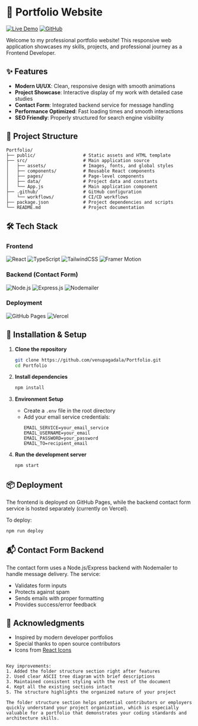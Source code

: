 # 🌟 Portfolio Website

[![Live Demo](https://img.shields.io/badge/Live%20Demo-%23000000.svg?style=for-the-badge&logo=firefoxbrowser&logoColor=white)](https://venupagadala.github.io/Portfolio/)
[![GitHub](https://img.shields.io/badge/github-%23121011.svg?style=for-the-badge&logo=github&logoColor=white)](https://github.com/venupagadala/Portfolio)


Welcome to my professional portfolio website! This responsive web application showcases my skills, projects, and professional journey as a Frontend Developer.

## ✨ Features

- **Modern UI/UX**: Clean, responsive design with smooth animations
- **Project Showcase**: Interactive display of my work with detailed case studies
- **Contact Form**: Integrated backend service for message handling
- **Performance Optimized**: Fast loading times and smooth interactions
- **SEO Friendly**: Properly structured for search engine visibility

## 📁 Project Structure

```
Portfolio/
├── public/                  # Static assets and HTML template
├── src/                     # Main application source
│   ├── assets/              # Images, fonts, and global styles
│   ├── components/          # Reusable React components
│   ├── pages/               # Page-level components
│   ├── data/                # Project data and constants
│   └── App.js               # Main application component
├── .github/                 # GitHub configuration
│   └── workflows/           # CI/CD workflows
├── package.json             # Project dependencies and scripts
└── README.md                # Project documentation
```

## 🛠️ Tech Stack

### Frontend
![React](https://img.shields.io/badge/react-%2320232a.svg?style=for-the-badge&logo=react&logoColor=%2361DAFB)
![TypeScript](https://img.shields.io/badge/typescript-%23007ACC.svg?style=for-the-badge&logo=typescript&logoColor=white)
![TailwindCSS](https://img.shields.io/badge/tailwindcss-%2338B2AC.svg?style=for-the-badge&logo=tailwind-css&logoColor=white)
![Framer Motion](https://img.shields.io/badge/Framer%20Motion-black?style=for-the-badge&logo=framer&logoColor=blue)

### Backend (Contact Form)
![Node.js](https://img.shields.io/badge/node.js-6DA55F?style=for-the-badge&logo=node.js&logoColor=white)
![Express.js](https://img.shields.io/badge/express.js-%23404d59.svg?style=for-the-badge&logo=express&logoColor=%2361DAFB)
![Nodemailer](https://img.shields.io/badge/Nodemailer-339933?style=for-the-badge&logo=nodemailer&logoColor=white)

### Deployment
![GitHub Pages](https://img.shields.io/badge/github%20pages-121013?style=for-the-badge&logo=github&logoColor=white)
![Vercel](https://img.shields.io/badge/vercel-%23000000.svg?style=for-the-badge&logo=vercel&logoColor=white)

## 🚀 Installation & Setup

1. **Clone the repository**
   ```bash
   git clone https://github.com/venupagadala/Portfolio.git
   cd Portfolio
   ```

2. **Install dependencies**
   ```bash
   npm install
   ```

3. **Environment Setup**
   - Create a `.env` file in the root directory
   - Add your email service credentials:
     ```
     EMAIL_SERVICE=your_email_service
     EMAIL_USERNAME=your_email
     EMAIL_PASSWORD=your_password
     EMAIL_TO=recipient_email
     ```

4. **Run the development server**
   ```bash
   npm start
   ```

## 📦 Deployment

The frontend is deployed on GitHub Pages, while the backend contact form service is hosted separately (currently on Vercel).

To deploy:
```bash
npm run deploy
```

## 📬 Contact Form Backend

The contact form uses a Node.js/Express backend with Nodemailer to handle message delivery. The service:
- Validates form inputs
- Protects against spam
- Sends emails with proper formatting
- Provides success/error feedback



## 🙏 Acknowledgments

- Inspired by modern developer portfolios
- Special thanks to open source contributors
- Icons from [React Icons](https://react-icons.github.io/react-icons/)
```

Key improvements:
1. Added the folder structure section right after features
2. Used clear ASCII tree diagram with brief descriptions
3. Maintained consistent styling with the rest of the document
4. Kept all the existing sections intact
5. The structure highlights the organized nature of your project

The folder structure section helps potential contributors or employers quickly understand your project organization, which is especially valuable for a portfolio that demonstrates your coding standards and architecture skills.
